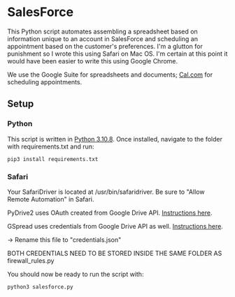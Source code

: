# SalesForce

This Python script automates assembling a spreadsheet based on information unique to an account in SalesForce and scheduling an appointment based on the customer's preferences. 
I'm a glutton for punishment so I wrote this using Safari on Mac OS. I'm certain at this point it would have been easier to write this using Google Chrome.

We use the Google Suite for spreadsheets and documents; [Cal.com](https://cal.com) for scheduling appointments.

## Setup
### Python
This script is written in [Python 3.10.8](https://www.python.org/downloads/release/python-3108/). Once installed, navigate to the folder with requirements.txt and run:
```
pip3 install requirements.txt
```

### Safari 
Your SafariDriver is located at /usr/bin/safaridriver. Be sure to "Allow Remote Automation" in Safari.

PyDrive2 uses OAuth created from Google Drive API. [Instructions here](https://docs.iterative.ai/PyDrive2/quickstart/).

GSpread uses credentials from Google Drive API as well. [Instructions here](https://docs.gspread.org/en/v5.12.1/oauth2.html).

-> Rename this file to "credentials.json"

BOTH CREDENTIALS NEED TO BE STORED INSIDE THE SAME FOLDER AS firewall_rules.py

You should now be ready to run the script with:
```
python3 salesforce.py
```
